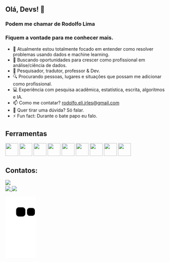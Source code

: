 ## Olá, Devs! 👋
### Podem me chamar de Rodolfo Lima 

### Fiquem a vontade para me conhecer mais. 

- 👊 Atualmente estou totalmente focado em entender como resolver problemas usando dados e machine learning.
- 🌱 Buscando oportunidades para crescer como profissional em análise/ciência de dados.
- 💼 Pesquisador, tradutor, professor & Dev.
- 🔍 Procurando pessoas, lugares e situações que possam me adicionar como profissional.
- 💻 Experiência com pesquisa acadêmica, estatística, escrita, algoritmos e IA.
- 📫 Como me contatar? rodolfo.eli.jrles@gmail.com
- 📰 Quer tirar uma dúvida? Só falar.
- ⚡ Fun fact: Durante o bate papo eu falo.

## Ferramentas 
<img src="https://cdn.jsdelivr.net/gh/devicons/devicon/icons/jupyter/jupyter-original.svg" width="40" height="40"/> <img src="https://cdn.jsdelivr.net/gh/devicons/devicon/icons/github/github-original.svg" width="40" height="40"/> <img src="https://cdn.jsdelivr.net/gh/devicons/devicon/icons/python/python-original.svg" width="40" height="40"/> <img src="https://cdn.jsdelivr.net/gh/devicons/devicon/icons/pandas/pandas-original.svg" width="40" height="40"/> <img src="https://cdn.jsdelivr.net/gh/devicons/devicon/icons/tensorflow/tensorflow-original.svg" width="40" height="40"/> <img src="https://cdn.jsdelivr.net/gh/devicons/devicon/icons/rstudio/rstudio-original.svg" width="40" height="40"/> <img src="https://cdn.jsdelivr.net/gh/devicons/devicon/icons/sqlite/sqlite-original.svg" width="40" height="40"/> <img src="https://cdn.jsdelivr.net/gh/devicons/devicon/icons/mysql/mysql-original.svg" width="40" height="40"/> <img src="https://cdn.jsdelivr.net/gh/devicons/devicon/icons/numpy/numpy-original.svg" width="40" height="40"/>

## Contatos:

<div>
<a hrefhttps://www.linkedin.com/in/rodolfo-lima-datascientist/" target="_blank"><img src="https://img.shields.io/badge/-LinkedIn-%230077B5?style=for-the-badge&logo=linkedin&logoColor=white" target="_blank"></a>   
</div>

<div>
<a href="https://github.com/Laceles">
<img height="180em" src="https://github-readme-stats.vercel.app/api/top-langs/?username=Laceles&layout=compact&langs_count=7&theme=dracula"/>
<img height="180em" src="https://github-readme-stats.vercel.app/api?username=Laceles&show_icons=true&theme=dracula&include_all_commits=true&count_private=true"/>
</div>

![Snake animation](https://github.com/Laceles/Laceles/blob/output/github-contribution-grid-snake.svg)
